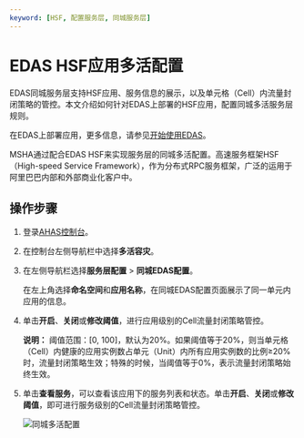 ```yaml
---
keyword: [HSF, 配置服务层, 同城服务层]
---
```


# EDAS HSF应用多活配置

EDAS同城服务层支持HSF应用、服务信息的展示，以及单元格（Cell）内流量封闭策略的管控。本文介绍如何针对EDAS上部署的HSF应用，配置同城多活服务层规则。

在EDAS上部署应用，更多信息，请参见[开始使用EDAS]()。

MSHA通过配合EDAS HSF来实现服务层的同城多活配置。高速服务框架HSF （High-speed Service Framework），作为分布式RPC服务框架，广泛的运用于阿里巴巴内部和外部商业化客户中。

## 操作步骤

1.  登录[AHAS控制台](https://ahas.console.aliyun.com)。

2.  在控制台左侧导航栏中选择**多活容灾**。

3.  在左侧导航栏选择**服务层配置** \> **同城EDAS配置**。

    在左上角选择**命名空间**和**应用名称**，在同城EDAS配置页面展示了同一单元内应用的信息。

4.  单击**开启**、**关闭**或**修改阈值**，进行应用级别的Cell流量封闭策略管控。

    **说明：** 阈值范围：\[0, 100\]，默认为20%。如果阈值等于20%，则当单元格（Cell）内健康的应用实例数占单元（Unit）内所有应用实例数的比例≥20%时，流量封闭策略生效；特殊的时候，当阈值等于0%，表示流量封闭策略始终生效。

5.  单击**查看服务**，可以查看该应用下的服务列表和状态。单击**开启**、**关闭**或**修改阈值**，即可进行服务级别的Cell流量封闭策略管控。

    ![同城多活配置](https://static-aliyun-doc.oss-accelerate.aliyuncs.com/assets/img/zh-CN/8553965061/p171229.png)


